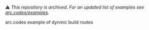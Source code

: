 ⚠️ *This repository is archived. For an updated list of examples see [arc.codes/examples](https://arc.codes/examples).*

arc.codes example of dynmic build routes
